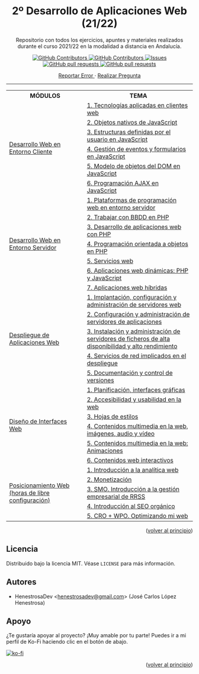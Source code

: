 <div id="top"></div>

<h1 align="center">2º Desarrollo de Aplicaciones Web (21/22)</h1>
	<p align="center">
		Repositorio con todos los ejercicios, apuntes y materiales realizados durante el curso 2021/22 en la modalidad a distancia en Andalucía.
	</p>
	<p align="center">
		<a href="https://github.com/HenestrosaDev/2-daw/stargazers">
			<img 
				src="https://img.shields.io/github/stars/HenestrosaDev/2-daw" 
				alt="GitHub Contributors" 
			/>
		</a>
		<a href="https://github.com/HenestrosaDev/2-daw/graphs/contributors">
			<img 
				src="https://img.shields.io/github/contributors/HenestrosaDev/2-daw" 
				alt="GitHub Contributors" 
			/>
		</a>
		<a href="https://github.com/HenestrosaDev/2-daw/issues">
			<img 
				src="https://img.shields.io/github/issues/HenestrosaDev/2-daw" 
				alt="Issues" 
			/>
		</a>
		<a href="https://github.com/HenestrosaDev/2-daw/pulls">
			<img 
				src="https://img.shields.io/github/issues-pr/HenestrosaDev/2-daw" 
				alt="GitHub pull requests" 
			/>
		</a>
		<a href="https://github.com/HenestrosaDev/2-daw/blob/main/LICENSE">
			<img 
				src="https://img.shields.io/github/license/HenestrosaDev/2-daw" 
				alt="GitHub pull requests" 
			/>
		</a>
	</p>
	<p align="center">
		<a href="https://github.com/HenestrosaDev/2-daw/issues/new/choose">
			Reportar Error
		</a> 
		· 
		<a href="https://github.com/HenestrosaDev/2-daw/discussions">
			Realizar Pregunta
		</a>
	</p>
</div>

---

<table>
	<tr>
		<th>MÓDULOS</th>
		<th>TEMA</th>
	</tr>
	<tr>
		<td rowspan="6">
			<a href="https://github.com/HenestrosaDev/2-daw/tree/main/Desarrollo%20web%20en%20entorno%20cliente">
				Desarrollo Web en Entorno Cliente
			</a>
		</td>
		<td>
			<a href="https://github.com/HenestrosaDev/2-daw/tree/main/Desarrollo%20web%20en%20entorno%20cliente/U1%20Tecnolog%C3%ADas%20aplicadas%20en%20clientes%20web">
				1. Tecnologías aplicadas en clientes web
			</a>
		</td>
	</tr>
	<tr>
		<td>
			<a href="https://github.com/HenestrosaDev/2-daw/tree/main/Desarrollo%20web%20en%20entorno%20cliente/U2%20Objetos%20nativos%20de%20JavaScript">
				2. Objetos nativos de JavaScript
			</a>
		</td>
	</tr>
	<tr>
		<td>
			<a href="https://github.com/HenestrosaDev/2-daw/tree/main/Desarrollo%20web%20en%20entorno%20cliente/U3%20Estructuras%20definidas%20por%20el%20usuario%20en%20JavaScript">
				3. Estructuras definidas por el usuario en JavaScript
			</a>
		</td>
	</tr>
	<tr>
		<td>
			<a href="https://github.com/HenestrosaDev/2-daw/tree/main/Desarrollo%20web%20en%20entorno%20cliente/U4%20Gesti%C3%B3n%20de%20eventos%20y%20formularios%20en%20JavaScript">
				4. Gestión de eventos y formularios en JavaScript
			</a>
		</td>
	</tr>
	<tr>
		<td>
			<a href="https://github.com/HenestrosaDev/2-daw/tree/main/Desarrollo%20web%20en%20entorno%20cliente/U5%20Modelo%20de%20objetos%20del%20DOM%20en%20JavaScript">
				5. Modelo de objetos del DOM en JavaScript
			</a>
		</td>
	</tr>
	<tr>
		<td>
			<a href="https://github.com/HenestrosaDev/2-daw/tree/main/Desarrollo%20web%20en%20entorno%20cliente/U6%20Programaci%C3%B3n%20AJAX%20en%20JavaScript">
				6. Programación AJAX en JavaScript
			</a>
		</td>
	</tr>
	<tr>
		<td rowspan="7">
			<a href="https://github.com/HenestrosaDev/2-daw/tree/main/Desarrollo%20web%20en%20entorno%20servidor">
				Desarrollo Web en Entorno Servidor
			</a>
		</td>
		<td>
			<a href="https://github.com/HenestrosaDev/2-daw/tree/main/Desarrollo%20web%20en%20entorno%20servidor/U1%20Plataformas%20de%20programaci%C3%B3n%20web%20en%20entorno%20servidor">
				1. Plataformas de programación web en entorno servidor
			</a>
		</td>	
	</tr>
	<tr>
		<td>
			<a href="https://github.com/HenestrosaDev/2-daw/tree/main/Desarrollo%20web%20en%20entorno%20servidor/U2%20Trabajar%20con%20BBDD%20en%20PHP">
				2. Trabajar con BBDD en PHP
			</a>
		</td>
	</tr>
	<tr>
		<td>
			<a href="https://github.com/HenestrosaDev/2-daw/tree/main/Desarrollo%20web%20en%20entorno%20servidor/U3%20Desarrollo%20de%20aplicaciones%20web%20con%20PHP">
				3. Desarrollo de aplicaciones web con PHP
			</a>
		</td>
	</tr>
	<tr>
		<td>
			<a href="https://github.com/HenestrosaDev/2-daw/tree/main/Desarrollo%20web%20en%20entorno%20servidor/U4%20POO%20en%20PHP">
				4. Programación orientada a objetos en PHP
			</a>
		</td>
	</tr>
	<tr>
		<td>
			<a href="https://github.com/HenestrosaDev/2-daw/tree/main/Desarrollo%20web%20en%20entorno%20servidor/U5%20Servicios%20web">
				5. Servicios web
			</a>
		</td>
	</tr>
	<tr>
		<td>
			<a href="https://github.com/HenestrosaDev/2-daw/tree/main/Desarrollo%20web%20en%20entorno%20servidor/U6%20Aplicaciones%20web%20din%C3%A1micas_%20PHP%20y%20JavaScript">
				6. Aplicaciones web dinámicas: PHP y JavaScript
			</a>
		</td>
	</tr>
	<tr>
		<td>
			<a href="https://github.com/HenestrosaDev/2-daw/tree/main/Desarrollo%20web%20en%20entorno%20servidor/U7%20Aplicaciones%20web%20h%C3%ADbridas">
				7. Aplicaciones web híbridas
			</a>
		</td>
	</tr>
	<tr>
		<td rowspan="5">
			<a href="https://github.com/HenestrosaDev/2-daw/tree/main/Despliegue%20de%20aplicaciones%20web">
				Despliegue de Aplicaciones Web
			</a>
		</td>
		<td>
			<a href="https://github.com/HenestrosaDev/2-daw/tree/main/Despliegue%20de%20aplicaciones%20web/U1%20Implantaci%C3%B3n%2C%20configuraci%C3%B3n%20y%20administraci%C3%B3n%20de%20servidores%20web">
				1. Implantación, configuración y administración de servidores web
			</a>
		</td>	
	</tr>
	<tr>
		<td>
			<a href="https://github.com/HenestrosaDev/2-daw/tree/main/Despliegue%20de%20aplicaciones%20web/U2%20Configuraci%C3%B3n%20y%20administraci%C3%B3n%20de%20servidores%20de%20aplicaciones">
				2. Configuración y administración de servidores de aplicaciones
			</a>
		</td>
	</tr>
	<tr>
		<td>
			<a href="https://github.com/HenestrosaDev/2-daw/tree/main/Despliegue%20de%20aplicaciones%20web/U3%20Instalaci%C3%B3n%20y%20administraci%C3%B3n%20de%20servidores%20de%20ficheros%20de%20alta%20disponibilidad%20y%20alto%20rendimiento">
				3. Instalación y administración de servidores de ficheros de alta disponibilidad y alto rendimiento
			</a>
		</td>
	</tr>
	<tr>
		<td>
			<a href="https://github.com/HenestrosaDev/2-daw/tree/main/Despliegue%20de%20aplicaciones%20web/U4%20Servicios%20de%20red%20implicados%20en%20el%20despliegue">
				4. Servicios de red implicados en el despliegue
			</a>
		</td>
	</tr>
	<tr>
		<td>
			<a href="https://github.com/HenestrosaDev/2-daw/tree/main/Despliegue%20de%20aplicaciones%20web/U5%20Documentaci%C3%B3n%20y%20control%20de%20versiones">
				5. Documentación y control de versiones
			</a>
		</td>
	</tr>
	<tr>
		<td rowspan="6">
			<a href="https://github.com/HenestrosaDev/2-daw/tree/main/Dise%C3%B1o%20de%20interfaces%20web">
				Diseño de Interfaces Web
			</a>
		</td>
		<td>
			<a href="https://github.com/HenestrosaDev/2-daw/tree/main/Dise%C3%B1o%20de%20interfaces%20web/U1%20Planificaci%C3%B3n%20interfaces%20gr%C3%A1ficas">
				1. Planificación, interfaces gráficas
			</a>
		</td>	
	</tr>
	<tr>
		<td>
			<a href="https://github.com/HenestrosaDev/2-daw/tree/main/Dise%C3%B1o%20de%20interfaces%20web/U2%20Accesibilidad%20y%20usabilidad%20en%20la%20web">
				2. Accesibilidad y usabilidad en la web
			</a>
		</td>
	</tr>
	<tr>
		<td>
			<a href="https://github.com/HenestrosaDev/2-daw/tree/main/Dise%C3%B1o%20de%20interfaces%20web/U3%20Hojas%20de%20estilos">
				3. Hojas de estilos
			</a>
		</td>
	</tr>
	<tr>
		<td>
			<a href="https://github.com/HenestrosaDev/2-daw/tree/main/Dise%C3%B1o%20de%20interfaces%20web/U4%20Contenidos%20multimedia%20en%20la%20web%20im%C3%A1genes%2C%20audio%20y%20v%C3%ADdeo">
				4. Contenidos multimedia en la web, imágenes, audio y vídeo
			</a>
		</td>
	</tr>
	<tr>
		<td>
			<a href="https://github.com/HenestrosaDev/2-daw/tree/main/Dise%C3%B1o%20de%20interfaces%20web/U5%20Contenidos%20multimedia%20en%20la%20web_%20Animaciones">
				5. Contenidos multimedia en la web: Animaciones
			</a>
		</td>
	</tr>
	<tr>
		<td>
			<a href="https://github.com/HenestrosaDev/2-daw/tree/main/Dise%C3%B1o%20de%20interfaces%20web/U6%20Contenidos%20web%20interactivos">
				6. Contenidos web interactivos
			</a>
		</td>
	</tr>
	<tr>
		<td rowspan="5">
			<a href="https://github.com/HenestrosaDev/2-daw/tree/main/Posicionamiento%20Web">
				Posicionamiento Web (horas de libre configuración)
			</a>
		</td>
		<td>
			<a href="https://github.com/HenestrosaDev/2-daw/tree/main/Posicionamiento%20Web/U1%20Introduccion%20a%20la%20anal%C3%ADtica%20web">
				1. Introducción a la analítica web
			</a>
		</td>	
	</tr>
	<tr>
		<td>
			<a href="https://github.com/HenestrosaDev/2-daw/tree/main/Posicionamiento%20Web/U2%20Monetizaci%C3%B3n">
				2. Monetización
			</a>
		</td>
	</tr>
	<tr>
		<td>
			<a href="https://github.com/HenestrosaDev/2-daw/tree/main/Posicionamiento%20Web/U3%20SMO.%20Introduccion%20a%20la%20gesti%C3%B3n%20empresarial%20de%20RRSS">
				3. SMO. Introducción a la gestión empresarial de RRSS
			</a>
		</td>
	</tr>
	<tr>
		<td>
			<a href="https://github.com/HenestrosaDev/2-daw/tree/main/Posicionamiento%20Web/U4%20Introducci%C3%B3n%20al%20SEO%20org%C3%A1nico">
				4. Introducción al SEO orgánico
			</a>
		</td>
	</tr>
	<tr>
		<td>
			<a href="https://github.com/HenestrosaDev/2-daw/tree/main/Posicionamiento%20Web/U5%20CRO%20%2B%20WPO.%20Optimizando%20mi%20web">
				5. CRO + WPO. Optimizando mi web
			</a>
		</td>
	</tr>
</table>

<p align="right">(<a href="#top">volver al principio</a>)</p>

## Licencia

Distribuido bajo la licencia MIT. Véase `LICENSE` para más información.

## Autores

- HenestrosaDev <[henestrosadev@gmail.com](henestrosadev@gmail.com)> (José Carlos López Henestrosa)

## Apoyo

¿Te gustaría apoyar al proyecto? ¡Muy amable por tu parte! Puedes ir a mi perfil de Ko-Fi haciendo clic en el botón de abajo.

[![ko-fi](https://ko-fi.com/img/githubbutton_sm.svg)](https://ko-fi.com/U7U5J6COZ)

<p align="right">(<a href="#top">volver al principio</a>)</p>
